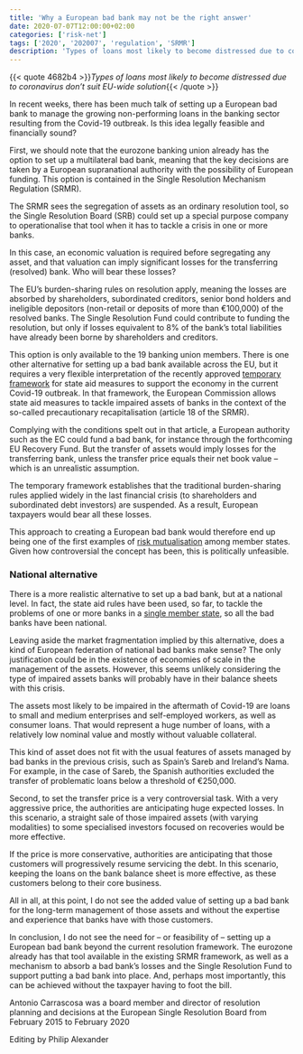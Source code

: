 ```yaml
---
title: 'Why a European bad bank may not be the right answer'
date: 2020-07-07T12:00:00+02:00
categories: ['risk-net']
tags: ['2020', '202007', 'regulation', 'SRMR']
description: 'Types of loans most likely to become distressed due to coronavirus don’t suit EU-wide solution'
---
```


{{< quote 4682b4 >}}_Types of loans most likely to become distressed due to coronavirus don’t suit EU-wide solution_{{< /quote >}}

In recent weeks, there has been much talk of setting up a European bad bank to manage the growing non-performing loans in the banking sector resulting from the Covid-19 outbreak. Is this idea legally feasible and financially sound?

First, we should note that the eurozone banking union already has the option to set up a multilateral bad bank, meaning that the key decisions are taken by a European supranational authority with the possibility of European funding. This option is contained in the Single Resolution Mechanism Regulation (SRMR).

The SRMR sees the segregation of assets as an ordinary resolution tool, so the Single Resolution Board (SRB) could set up a special purpose company to operationalise that tool when it has to tackle a crisis in one or more banks.

In this case, an economic valuation is required before segregating any asset, and that valuation can imply significant losses for the transferring (resolved) bank. Who will bear these losses?

The EU’s burden-sharing rules on resolution apply, meaning the losses are absorbed by shareholders, subordinated creditors, senior bond holders and ineligible depositors (non-retail or deposits of more than €100,000) of the resolved banks. The Single Resolution Fund could contribute to funding the resolution, but only if losses equivalent to 8% of the bank’s total liabilities have already been borne by shareholders and creditors.

This option is only available to the 19 banking union members. There is one other alternative for setting up a bad bank available across the EU, but it requires a very flexible interpretation of the recently approved [temporary framework](https://ec.europa.eu/competition/state_aid/what_is_new/covid_19.html) for state aid measures to support the economy in the current Covid-19 outbreak. In that framework, the European Commission allows state aid measures to tackle impaired assets of banks in the context of the so-called precautionary recapitalisation (article 18 of the SRMR).

Complying with the conditions spelt out in that article, a European authority such as the EC could fund a bad bank, for instance through the forthcoming EU Recovery Fund. But the transfer of assets would imply losses for the transferring bank, unless the transfer price equals their net book value – which is an unrealistic assumption.

The temporary framework establishes that the traditional burden-sharing rules applied widely in the last financial crisis (to shareholders and subordinated debt investors) are suspended. As a result, European taxpayers would bear all these losses.

This approach to creating a European bad bank would therefore end up being one of the first examples of [risk mutualisation](https://www.risk.net/regulation/5388641/tranche-warfare-uphill-struggle-for-euro-safe-bonds) among member states. Given how controversial the concept has been, this is politically unfeasible.

### National alternative
There is a more realistic alternative to set up a bad bank, but at a national level. In fact, the state aid rules have been used, so far, to tackle the problems of one or more banks in a [single member state](https://www.risk.net/regulation/5300336/public-interest-loophole-casts-doubt-on-eu-banking-union), so all the bad banks have been national.

Leaving aside the market fragmentation implied by this alternative, does a kind of European federation of national bad banks make sense? The only justification could be in the existence of economies of scale in the management of the assets. However, this seems unlikely considering the type of impaired assets banks will probably have in their balance sheets with this crisis.

The assets most likely to be impaired in the aftermath of Covid-19 are loans to small and medium enterprises and self-employed workers, as well as consumer loans. That would represent a huge number of loans, with a relatively low nominal value and mostly without valuable collateral.

This kind of asset does not fit with the usual features of assets managed by bad banks in the previous crisis, such as Spain’s Sareb and Ireland’s Nama. For example, in the case of Sareb, the Spanish authorities excluded the transfer of problematic loans below a threshold of €250,000.

Second, to set the transfer price is a very controversial task. With a very aggressive price, the authorities are anticipating huge expected losses. In this scenario, a straight sale of those impaired assets (with varying modalities) to some specialised investors focused on recoveries would be more effective.

If the price is more conservative, authorities are anticipating that those customers will progressively resume servicing the debt. In this scenario, keeping the loans on the bank balance sheet is more effective, as these customers belong to their core business.

All in all, at this point, I do not see the added value of setting up a bad bank for the long-term management of those assets and without the expertise and experience that banks have with those customers.

In conclusion, I do not see the need for – or feasibility of – setting up a European bad bank beyond the current resolution framework. The eurozone already has that tool available in the existing SRMR framework, as well as a mechanism to absorb a bad bank’s losses and the Single Resolution Fund to support putting a bad bank into place. And, perhaps most importantly, this can be achieved without the taxpayer having to foot the bill.

Antonio Carrascosa was a board member and director of resolution planning and decisions at the European Single Resolution Board from February 2015 to February 2020

Editing by Philip Alexander

